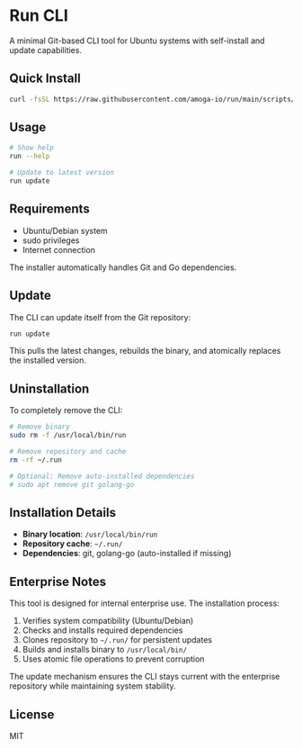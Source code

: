 # Run CLI

A minimal Git-based CLI tool for Ubuntu systems with self-install and update capabilities.

## Quick Install

```bash
curl -fsSL https://raw.githubusercontent.com/amoga-io/run/main/scripts/install.sh | bash
```

## Usage

```bash
# Show help
run --help

# Update to latest version
run update
```

## Requirements

- Ubuntu/Debian system
- sudo privileges
- Internet connection

The installer automatically handles Git and Go dependencies.

## Update

The CLI can update itself from the Git repository:

```bash
run update
```

This pulls the latest changes, rebuilds the binary, and atomically replaces the installed version.

## Uninstallation

To completely remove the CLI:

```bash
# Remove binary
sudo rm -f /usr/local/bin/run

# Remove repository and cache
rm -rf ~/.run

# Optional: Remove auto-installed dependencies
# sudo apt remove git golang-go
```

## Installation Details

- **Binary location**: `/usr/local/bin/run`
- **Repository cache**: `~/.run/`
- **Dependencies**: git, golang-go (auto-installed if missing)

## Enterprise Notes

This tool is designed for internal enterprise use. The installation process:

1. Verifies system compatibility (Ubuntu/Debian)
2. Checks and installs required dependencies
3. Clones repository to `~/.run/` for persistent updates
4. Builds and installs binary to `/usr/local/bin/`
5. Uses atomic file operations to prevent corruption

The update mechanism ensures the CLI stays current with the enterprise repository while maintaining system stability.

## License

MIT
